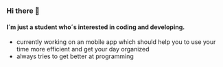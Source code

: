 ### Hi there 👋
#### I´m just a student who´s interested in coding and developing.

- currently working on an mobile app which should help you to use your time more efficient and get your day organized
- always tries to get better at programming


<!--
**DonnerGreif1771/DonnerGreif1771** is a ✨ _special_ ✨ repository because its `README.md` (this file) appears on your GitHub profile.

Here are some ideas to get you started:

- 🔭 I’m currently working on ...
- 🌱 I’m currently learning ...
- 👯 I’m looking to collaborate on ...
- 🤔 I’m looking for help with ...
- 💬 Ask me about ...
- 📫 How to reach me: ...
- 😄 Pronouns: ...
- ⚡ Fun fact: ...
-->
